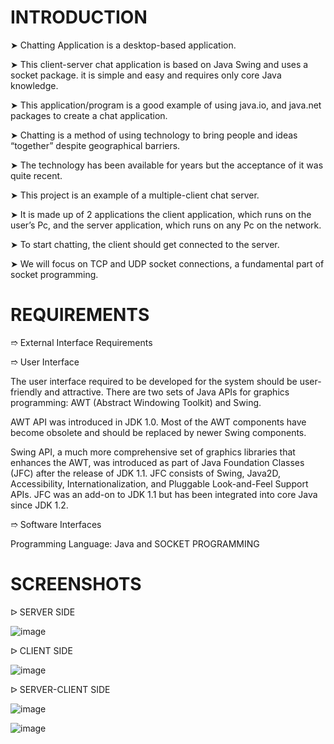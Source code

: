 # INTRODUCTION 

➤ Chatting Application is a desktop-based application. 

➤ This client-server chat application is based on Java Swing and uses a socket package. it is simple and easy and requires only core Java knowledge.

➤ This application/program is a good example of using java.io, and java.net packages to create a chat application. 

➤ Chatting is a method of using technology to bring people and ideas “together” despite geographical barriers. 

➤ The technology has been available for years but the acceptance of it was quite recent. 

➤ This project is an example of a multiple-client chat server.

➤ It is made up of 2 applications the client application, which runs on the user’s Pc, and the server application, which runs on any Pc on  the network. 

➤ To start chatting, the client should get connected to the server. 

➤ We will focus on TCP and UDP socket connections, a fundamental part of socket programming. 

# REQUIREMENTS

➱ External Interface Requirements

➱ User Interface 

The user interface required to be developed for the system should be user-friendly and attractive.
There are two sets of Java APIs for graphics programming: 
               AWT (Abstract Windowing Toolkit) and Swing.

AWT API was introduced in JDK 1.0. Most of the AWT components have become obsolete and should be replaced by newer Swing components.

Swing API, a much more comprehensive set of graphics libraries that enhances the AWT, was introduced as part of Java Foundation Classes (JFC) after the release of JDK 1.1. JFC consists of Swing, Java2D, Accessibility, Internationalization, and Pluggable Look-and-Feel Support APIs. JFC was an add-on to JDK 1.1 but has been integrated into core Java since JDK 1.2.

➱ Software Interfaces 

Programming Language: Java and SOCKET PROGRAMMING

# SCREENSHOTS

ᐅ SERVER SIDE 

![image](https://github.com/user-attachments/assets/3348aad4-4e6b-4aff-a61a-9a0bf5d8d34c)


ᐅ CLIENT SIDE

![image](https://github.com/user-attachments/assets/aa32da90-2780-43ac-a366-ac36ac61bc9f)


ᐅ SERVER-CLIENT SIDE

![image](https://github.com/user-attachments/assets/ec6cbe9d-52b4-4b07-bee7-c6643f923b00)

![image](https://github.com/user-attachments/assets/dcae8a76-7e75-4918-88dd-6b61f13e83d8)

